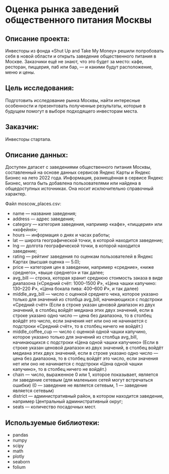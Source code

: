 # Оценка рынка заведений общественного питания Москвы
## Описание проекта:
Инвесторы из фонда «Shut Up and Take My Money» решили попробовать себя в новой области и открыть заведение общественного питания в Москве. Заказчики ещё не знают, что это будет за место: кафе, ресторан, пиццерия, паб или бар, — и какими будут расположение, меню и цены.

## Цель исследования: 
Подготовить исследование рынка Москвы, найти интересные особенности и презентовать полученные результаты, которые в будущем помогут в выборе подходящего инвесторам места.

## Заказчик: 
Инвесторы стартапа.

## Описание данных:
Доступен датасет с заведениями общественного питания Москвы, составленный на основе данных сервисов Яндекс Карты и Яндекс Бизнес на лето 2022 года. 
Информация, размещённая в сервисе Яндекс Бизнес, могла быть добавлена пользователями или найдена в общедоступных источниках. Она носит исключительно справочный характер.

Файл moscow_places.csv:

- name — название заведения;
- address — адрес заведения;
- category — категория заведения, например «кафе», «пиццерия» или «кофейня»;
- hours — информация о днях и часах работы;
- lat — широта географической точки, в которой находится заведение;
- lng — долгота географической точки, в которой находится заведение;
- rating — рейтинг заведения по оценкам пользователей в Яндекс Картах (высшая оценка — 5.0);
- price — категория цен в заведении, например «средние», «ниже среднего», «выше среднего» и так далее;
- avg_bill — строка, которая хранит среднюю стоимость заказа в виде диапазона («Средний счёт: 1000–1500 ₽», «Цена чашки капучино: 130–220 ₽», «Цена бокала пива: 400–600 ₽», и так далее)
- middle_avg_bill — число с оценкой среднего чека, которое указано только для значений из столбца avg_bill, начинающихся с подстроки «Средний счёт» (Если в строке указан ценовой диапазон из двух значений, в столбец войдёт медиана этих двух значений, если в строке указано одно число — цена без диапазона, то в столбец войдёт это число, если значения нет или оно не начинается с подстроки «Средний счёт», то в столбец ничего не войдёт.)
- middle_coffee_cup — число с оценкой одной чашки капучино, которое указано только для значений из столбца avg_bill, начинающихся с подстроки «Цена одной чашки капучино» (Если в строке указан ценовой диапазон из двух значений, в столбец войдёт медиана этих двух значений, если в строке указано одно число — цена без диапазона, то в столбец войдёт это число, если значения нет или оно не начинается с подстроки «Цена одной чашки капучино», то в столбец ничего не войдёт.)
- chain — число, выраженное 0 или 1, которое показывает, является ли заведение сетевым (для маленьких сетей могут встречаться ошибки) (0 — заведение не является сетевым, 1 — заведение является сетевым)
- district — административный район, в котором находится заведение, например Центральный административный округ;
- seats — количество посадочных мест.


## Используемые библиотеки:
- pandas
- numpy
- scipy
- math
- plotly
- seaborn
- folium
